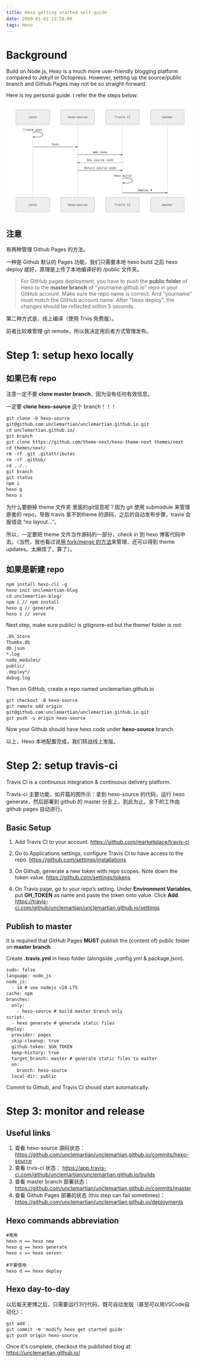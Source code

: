 ```yaml
---
title: Hexo getting started self guide
date: 2000-01-01 13:58:00
tags: Hexo
---
```


# Background 

Build on Node.js, Hexo is a much more user-friendly blogging platform compared to Jekyll or Octopress. However, setting up the source/public branch and Github Pages may not be so straight-forward.

Here is my personal guide. I refer the the steps below: 

![](/images/hexo-setup-guide-overview.png)

## 注意

有两种管理 Github Pages 的方法。

一种是 Github 默认的 Pages 功能，我们只需要本地 hexo build 之后 hexo deploy 就好，原理是上传了本地编译好的 /public 文件夹。

>For GitHub pages deployment, you have to push the __public folder__ of Hexo to the __master branch__ of "yourname.github.io" repo in your GitHub account. 
>Make sure the repo name is correct. And "yourname" must match the GitHub account name. 
>After "hexo deploy", the changes should be reflected within 5 seconds.

第二种方式是，线上编译（使用 Trvis 免费版）。

前者比较难管理 git remote，所以我决定用后者方式管理发布。

# Step 1: setup hexo locally

## 如果已有 repo

注意一定不要 __clone master branch__，因为没有任何有效信息。

一定要 __clone hexo-source__ 这个 branch！！！

    git clone -b hexo-source git@github.com:unclemartian/unclemartian.github.io.git
    cd unclemartian.github.io/
    git branch
    git clone https://github.com/theme-next/hexo-theme-next themes/next
    cd themes/next/
    rm -rf .git .gitattributes
    rm -rf .github/
    cd ../..
    git branch
    git status
    npm i
    hexo g
    hexo s

为什么要删掉 theme 文件夹 里面的git信息呢？因为 git 使用 submodule 来管理嵌套的 repo，导致 travis 拿不到theme 的源码，之后的自动发布步骤，travis 会报错说 “no layout...”。

所以，一定要把 theme 文件当作源码的一部分，check in 到 hexo 博客代码中去。（当然，我也看过说[用 fork/merge 的方法](https://juejin.cn/post/6844903751908605965)来管理，还可以得到 theme updates。太麻烦了，算了）。

## 如果是新建 repo

    npm install hexo-cli -g
    hexo init unclemartian-blog
    cd unclemartian-blog/
    npm i // npm install
    hexo g // generate
    hexo s // serve

Next step, make sure public/ is gitignore-ed but the theme/ folder is not: 

    .DS_Store
    Thumbs.db
    db.json
    *.log
    node_modules/
    public/
    .deploy*/
    debug.log

Then on GitHub, create a repo named unclemartian.github.io

    git checkout -B hexo-source
    git remote add origin git@github.com:unclemartian/unclemartian.github.io.git
    git push -u origin hexo-source

Now your Github should have hexo code under __hexo-source__ branch.

以上，Hexo 本地配置完成，我们转战线上发版。

# Step 2: setup travis-ci

Travis CI is a continuous integration & continuous delivery platform. 

Travis-ci 主要功能，如开篇的图所示：拿到 hexo-source 的代码，运行 hexo generate，然后部署到 github 的 master 分支上，到此为止。余下的工作由 github pages 自动进行。

## Basic Setup

1. Add Travis CI to your account.
    https://github.com/marketplace/travis-ci
    
1. Go to Applications settings, configure Travis CI to have access to the repo.
    https://github.com/settings/installations
    
1. On Github, generate a new token with repo scopes. Note down the token value.
    https://github.com/settings/tokens
    
1. On Travis page, go to your repo’s setting. Under __Environment Variables__, put __GH_TOKEN__ as name and paste the token onto value. Click __Add__.
    https://travis-ci.com/github/unclemartian/unclemartian.github.io/settings

## Publish to master

It is required that GitHub Pages __MUST__ publish the (content of) public folder on __master branch__.

Create __.travis.yml__ in hexo folder (alongside _config.yml & package.json).

    sudo: false
    language: node_js
    node_js:
      - 14 # use nodejs v10 LTS
    cache: npm
    branches:
      only:
        - hexo-source # build master branch only
    script:
      - hexo generate # generate static files
    deploy:
      provider: pages
      skip-cleanup: true
      github-token: $GH_TOKEN
      keep-history: true
      target_branch: master # generate static files to master
      on:
        branch: hexo-source
      local-dir: public

Commit to Github, and Travis CI should start automatically. 

# Step 3: monitor and release

## Useful links

1. 查看 hexo-source 源码状态：
    https://github.com/unclemartian/unclemartian.github.io/commits/hexo-source
1. 查看 trvis-ci 状态：
    https://app.travis-ci.com/github/unclemartian/unclemartian.github.io/builds
1. 查看 master branch 部署状态：
    https://github.com/unclemartian/unclemartian.github.io/commits/master
1. 查看 Github Pages 部署的状态 (this step can fail sometimes)：
    https://github.com/unclemartian/unclemartian.github.io/deployments

## Hexo commands abbreviation

    #常用
    hexo n == hexo new
    hexo g == hexo generate
    hexo s == hexo server
    
    #不要使用
    hexo d == hexo deploy 

## Hexo day-to-day

以后每天更博之后，只需要运行3行代码，既可自动发版（甚至可以用VSCode自动化）：

    git add .
    git commit -m 'modify hexo get started guide' 
    git push origin hexo-source 

Once it's complete, checkout the published blog at: https://unclemartian.github.io/
